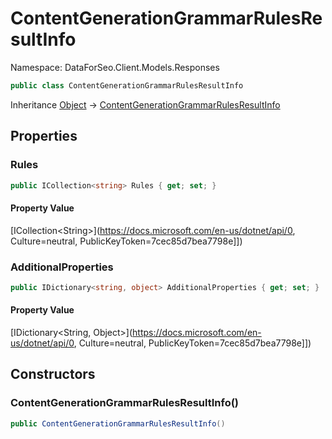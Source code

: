 # ContentGenerationGrammarRulesResultInfo

Namespace: DataForSeo.Client.Models.Responses

```csharp
public class ContentGenerationGrammarRulesResultInfo
```

Inheritance [Object](https://docs.microsoft.com/en-us/dotnet/api/Object) → [ContentGenerationGrammarRulesResultInfo](./ContentGenerationGrammarRulesResultInfo.md)

## Properties

### **Rules**

```csharp
public ICollection<string> Rules { get; set; }
```

#### Property Value

[ICollection&lt;String&gt;](https://docs.microsoft.com/en-us/dotnet/api/0, Culture=neutral, PublicKeyToken=7cec85d7bea7798e]])<br>

### **AdditionalProperties**

```csharp
public IDictionary<string, object> AdditionalProperties { get; set; }
```

#### Property Value

[IDictionary&lt;String, Object&gt;](https://docs.microsoft.com/en-us/dotnet/api/0, Culture=neutral, PublicKeyToken=7cec85d7bea7798e]])<br>

## Constructors

### **ContentGenerationGrammarRulesResultInfo()**

```csharp
public ContentGenerationGrammarRulesResultInfo()
```
